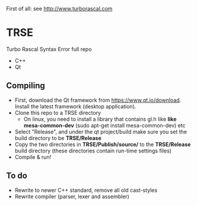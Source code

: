 First of all: see http://www.turborascal.com

# TRSE
Turbo Rascal Syntax Error full repo 
- C++
- Qt

## Compiling

- First, download the Qt framework from https://www.qt.io/download. Install the latest framework (desktop application).
- Clone this repo to a TRSE directory
  - On linux, you need to install a library that contains gl.h like **like mesa-common-dev** (sudo apt-get install mesa-common-dev) etc
- Select "Release", and under the qt project/build make sure you set the build directory to be **TRSE/Release**
- Copy the two directories in **TRSE/Publish/source/** to the **TRSE/Release** build directory (these directories contain run-time settings files)
- Compile & run!

## To do
- Rewrite to newer C++ standard, remove all old cast-styles
- Rewrite compiler (parser, lexer and assembler)
